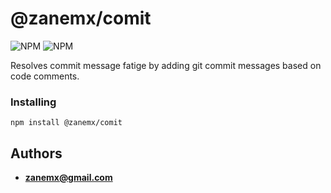 # @zanemx/comit
![NPM](https://img.shields.io/npm/l/@zanemx/comit.svg?style=for-the-badge)
![NPM](https://img.shields.io/npm/v/@zanemx/comit.svg?style=for-the-badge) 

Resolves commit message fatige by adding git commit messages based on code comments.  
### Installing 
```
npm install @zanemx/comit
``` 
## Authors
* **zanemx@gmail.com**
